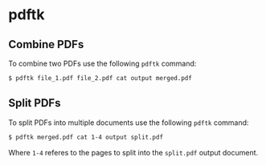 # pdftk

## Combine PDFs

To combine two PDFs use the following `pdftk` command:

```bash
$ pdftk file_1.pdf file_2.pdf cat output merged.pdf
```

## Split PDFs

To split PDFs into multiple documents use the following `pdftk` command:

```bash
$ pdftk merged.pdf cat 1-4 output split.pdf
```

Where `1-4` referes to the pages to split into the `split.pdf` output document.